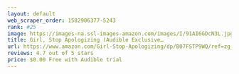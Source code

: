 ```yaml
---
layout: default 
﻿web_scraper_order: 1582906377-5243
rank: #25
image: https://images-na.ssl-images-amazon.com/images/I/91AI6GDcN3L.jpg
title: Girl, Stop Apologizing (Audible Exclusive…
url: https://www.amazon.com/Girl-Stop-Apologizing/dp/B07FSTP9WQ/ref=zg_mw_audible_25?_encoding=UTF8&psc=1&refRID=VQVVVPNRQFD2M3VKYXDG
reviews: 4.7 out of 5 stars
price: $0.00 Free with Audible trial
---
```

